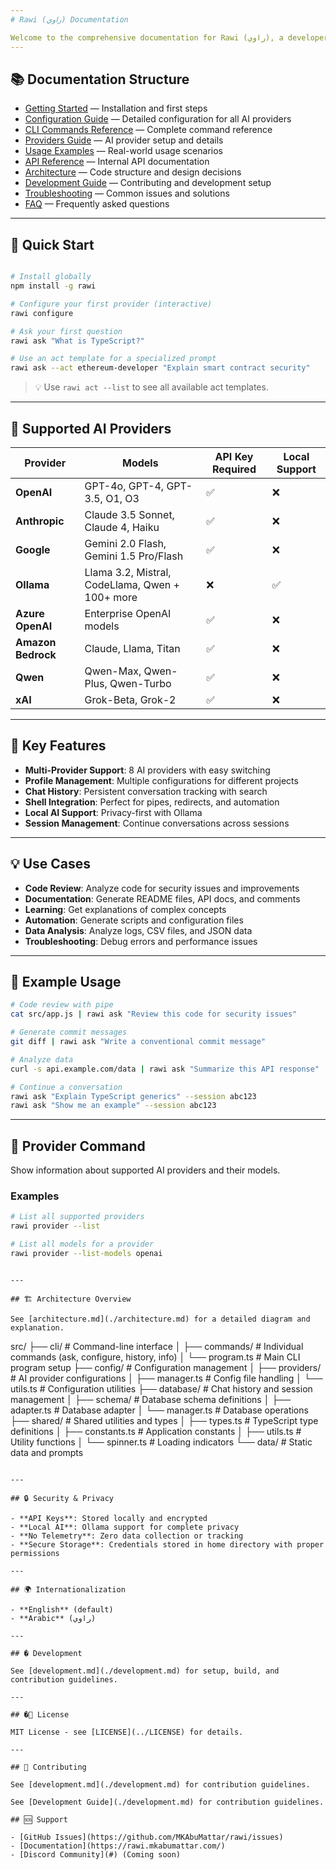 ```yaml
---
# Rawi (راوي) Documentation

Welcome to the comprehensive documentation for Rawi (راوي), a developer-friendly AI-powered CLI tool for your terminal.
---
```


## 📚 Documentation Structure

- [Getting Started](./getting-started.md) — Installation and first steps
- [Configuration Guide](./configuration.md) — Detailed configuration for all AI providers
- [CLI Commands Reference](./commands.md) — Complete command reference
- [Providers Guide](./providers.md) — AI provider setup and details
- [Usage Examples](./examples.md) — Real-world usage scenarios
- [API Reference](./api.md) — Internal API documentation
- [Architecture](./architecture.md) — Code structure and design decisions
- [Development Guide](./development.md) — Contributing and development setup
- [Troubleshooting](./troubleshooting.md) — Common issues and solutions
- [FAQ](./faq.md) — Frequently asked questions

---

## 🚀 Quick Start

```bash

# Install globally
npm install -g rawi

# Configure your first provider (interactive)
rawi configure

# Ask your first question
rawi ask "What is TypeScript?"

# Use an act template for a specialized prompt
rawi ask --act ethereum-developer "Explain smart contract security"
```

> 💡 Use `rawi act --list` to see all available act templates.

---

## 🤖 Supported AI Providers

| Provider           | Models                                          | API Key Required | Local Support |
| ------------------ | ----------------------------------------------- | ---------------- | ------------- |
| **OpenAI**         | GPT-4o, GPT-4, GPT-3.5, O1, O3                  | ✅               | ❌            |
| **Anthropic**      | Claude 3.5 Sonnet, Claude 4, Haiku              | ✅               | ❌            |
| **Google**         | Gemini 2.0 Flash, Gemini 1.5 Pro/Flash          | ✅               | ❌            |
| **Ollama**         | Llama 3.2, Mistral, CodeLlama, Qwen + 100+ more | ❌               | ✅            |
| **Azure OpenAI**   | Enterprise OpenAI models                        | ✅               | ❌            |
| **Amazon Bedrock** | Claude, Llama, Titan                            | ✅               | ❌            |
| **Qwen**           | Qwen-Max, Qwen-Plus, Qwen-Turbo                 | ✅               | ❌            |
| **xAI**            | Grok-Beta, Grok-2                               | ✅               | ❌            |

---

## 🔧 Key Features

- **Multi-Provider Support**: 8 AI providers with easy switching
- **Profile Management**: Multiple configurations for different projects
- **Chat History**: Persistent conversation tracking with search
- **Shell Integration**: Perfect for pipes, redirects, and automation
- **Local AI Support**: Privacy-first with Ollama
- **Session Management**: Continue conversations across sessions

---

## 💡 Use Cases

- **Code Review**: Analyze code for security issues and improvements
- **Documentation**: Generate README files, API docs, and comments
- **Learning**: Get explanations of complex concepts
- **Automation**: Generate scripts and configuration files
- **Data Analysis**: Analyze logs, CSV files, and JSON data
- **Troubleshooting**: Debug errors and performance issues

---

## 📖 Example Usage

```bash
# Code review with pipe
cat src/app.js | rawi ask "Review this code for security issues"

# Generate commit messages
git diff | rawi ask "Write a conventional commit message"

# Analyze data
curl -s api.example.com/data | rawi ask "Summarize this API response"

# Continue a conversation
rawi ask "Explain TypeScript generics" --session abc123
rawi ask "Show me an example" --session abc123

```

---

## 🏢 Provider Command

Show information about supported AI providers and their models.

### Examples

```bash
# List all supported providers
rawi provider --list

# List all models for a provider
rawi provider --list-models openai
```

```

---

## 🏗️ Architecture Overview

See [architecture.md](./architecture.md) for a detailed diagram and explanation.

```

src/
├── cli/ # Command-line interface
│ ├── commands/ # Individual commands (ask, configure, history, info)
│ └── program.ts # Main CLI program setup
├── config/ # Configuration management
│ ├── providers/ # AI provider configurations
│ ├── manager.ts # Config file handling
│ └── utils.ts # Configuration utilities
├── database/ # Chat history and session management
│ ├── schema/ # Database schema definitions
│ ├── adapter.ts # Database adapter
│ └── manager.ts # Database operations
├── shared/ # Shared utilities and types
│ ├── types.ts # TypeScript type definitions
│ ├── constants.ts # Application constants
│ ├── utils.ts # Utility functions
│ └── spinner.ts # Loading indicators
└── data/ # Static data and prompts

```

---

## 🔒 Security & Privacy

- **API Keys**: Stored locally and encrypted
- **Local AI**: Ollama support for complete privacy
- **No Telemetry**: Zero data collection or tracking
- **Secure Storage**: Credentials stored in home directory with proper permissions

---

## 🌍 Internationalization

- **English** (default)
- **Arabic** (راوي)

---

## �️ Development

See [development.md](./development.md) for setup, build, and contribution guidelines.

---

## �📄 License

MIT License - see [LICENSE](../LICENSE) for details.

---

## 👥 Contributing

See [development.md](./development.md) for contribution guidelines.

See [Development Guide](./development.md) for contribution guidelines.

## 🆘 Support

- [GitHub Issues](https://github.com/MKAbuMattar/rawi/issues)
- [Documentation](https://rawi.mkabumattar.com/)
- [Discord Community](#) (Coming soon)
```
